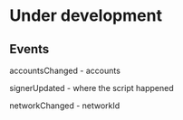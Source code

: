 # Under development

## Events

accountsChanged - accounts

signerUpdated - where the script happened

networkChanged - networkId